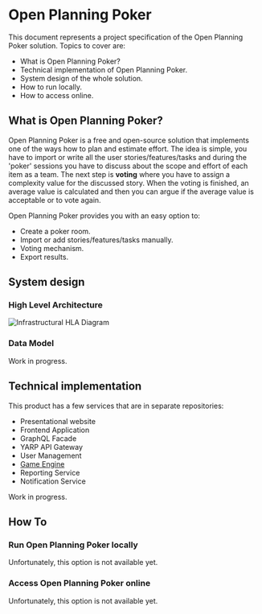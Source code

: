 # Open Planning Poker

This document represents a project specification of the Open Planning Poker solution. Topics to cover are:
- What is Open Planning Poker?
- Technical implementation of Open Planning Poker.
- System design of the whole solution.
- How to run locally.
- How to access online.

## What is Open Planning Poker?

Open Planning Poker is a free and open-source solution that implements one of the ways how to plan and estimate effort.
The idea is simple, you have to import or write all the user stories/features/tasks and during the 'poker' sessions you have to discuss about the scope and effort of each item as a team.
The next step is **voting** where you have to assign a complexity value for the discussed story. When the voting is finished, an average value is calculated and then you can argue if the average value is acceptable or to vote again.

Open Planning Poker provides you with an easy option to:
- Create a poker room.
- Import or add stories/features/tasks manually.
- Voting mechanism.
- Export results.

## System design

### High Level Architecture

![Infrastructural HLA Diagram](diagrams/high_level_diagram.drawio "Infrastructual HLA Diagram")

### Data Model

Work in progress.

## Technical implementation

This product has a few services that are in separate repositories:
- Presentational website
- Frontend Application
- GraphQL Facade
- YARP API Gateway
- User Management
- [Game Engine](https://github.com/bokunda/open-planning-poker-game-engine)
- Reporting Service
- Notification Service

Work in progress.

## How To

### Run Open Planning Poker locally

Unfortunately, this option is not available yet.

### Access Open Planning Poker online

Unfortunately, this option is not available yet.